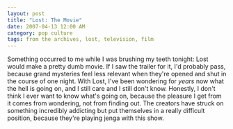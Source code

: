 ```yaml
---
layout: post
title: "Lost: The Movie"
date: 2007-04-13 12:00 AM
category: pop culture
tags: from the archives, lost, television, film
---
```


Something occurred to me while I was brushing my teeth tonight: Lost would make a pretty dumb movie. If I saw the trailer for it, I'd probably pass, because grand mysteries feel less relevant when they're opened and shut in the course of one night. With Lost, I've been wondering for _years_ now what the hell is going on, and I still care and I still don't know. Honestly, I don't think I ever want to know what's going on, because the pleasure I get from it comes from wondering, not from finding out. The creators have struck on something incredibly addicting but put themselves in a really difficult position, because they're playing jenga with this show.
